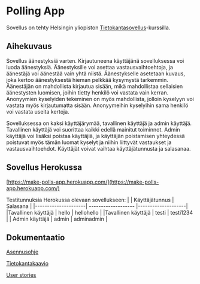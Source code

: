 # Polling App

Sovellus on tehty Helsingin yliopiston [Tietokantasovellus](https://materiaalit.github.io/tsoha-20/)-kurssilla.

## Aihekuvaus

Sovellus äänestyksiä varten. Kirjautuneena käyttäjänä sovelluksessa voi luoda äänestyksiä. Äänestyksille 
voi asettaa vastausvaihtoehtoja, ja äänestäjä voi äänestää vain yhtä niistä. 
Äänestykselle asetetaan kuvaus, joka kertoo äänestyksestä hieman pelkkää kysymystä tarkemmin. Äänestäjän 
on mahdollista kirjautua sisään, mikä mahdollistaa sellaisien äänestysten 
luomisen, joihin tietty henkilö voi vastata vain kerran. Anonyymien kyselyiden tekeminen on myös mahdollista, jolloin kyselyyn voi vastata myös kirjautumatta sisään. Anonyymeihin kyselyihin sama henkilö voi vastata useita kertoja.

Sovelluksessa on kaksi käyttäjärymää, tavallinen käyttäjä ja admin käyttäjä. Tavallinen käyttäjä voi suorittaa kaikki edellä mainitut toiminnot. Admin käyttäjä voi lisäksi poistaa käyttäjiä, ja käyttäjän poistamisen yhteydessä poistuvat myös tämän luomat kyselyt ja niihin liittyvät vastaukset ja vastausvaihtoehdot. Käyttäjät voivat vaihtaa käyttäjätunnusta ja salasanaa.

## Sovellus Herokussa

[https://make-polls-app.herokuapp.com/](https://make-polls-app.herokuapp.com/)

Testitunnuksia Herokussa olevaan sovellukseen:
|                     | Käyttäjätunnus      | Salasana           |
|---------------------| ------------------- |--------------------| 
|Tavallinen käyttäjä  | hello               | hellohello         |
|Tavallinen käyttäjä  | testi               | testi1234          |
| Admin käyttäjä      | admin               | adminadmin         |

## Dokumentaatio

[Asennusohje](/documentation/asennusohje.md)

[Tietokantakaavio](/documentation/Tietokantakaavio.png)

[User stories](/documentation/UserStories.md)
